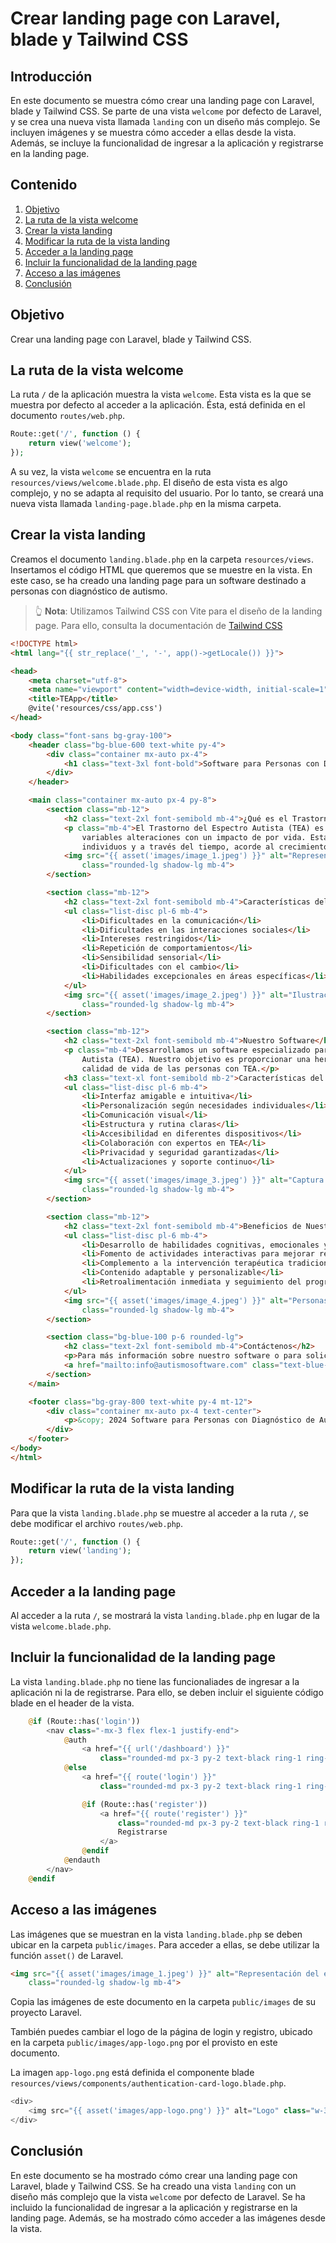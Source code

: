# Crear landing page con Laravel, blade y Tailwind CSS
## Introducción
En este documento se muestra cómo crear una landing page con Laravel, blade y Tailwind CSS. Se parte de una vista `welcome` por defecto de Laravel, y se crea una nueva vista llamada `landing` con un diseño más complejo. Se incluyen imágenes y se muestra cómo acceder a ellas desde la vista. Además, se incluye la funcionalidad de ingresar a la aplicación y registrarse en la landing page.

## Contenido
1. [Objetivo](#objetivo)
2. [La ruta de la vista welcome](#la-ruta-de-la-vista-welcome)
3. [Crear la vista landing](#crear-la-vista-landing)
4. [Modificar la ruta de la vista landing](#modificar-la-ruta-de-la-vista-landing)
5. [Acceder a la landing page](#acceder-a-la-landing-page)
6. [Incluir la funcionalidad de la landing page](#incluir-la-funcionalidad-de-la-landing-page)
7. [Acceso a las imágenes](#acceso-a-las-imágenes)
8. [Conclusión](#conclusión)

## Objetivo
Crear una landing page con Laravel, blade y Tailwind CSS.
## La ruta de la vista welcome
La ruta `/` de la aplicación muestra la vista `welcome`. Esta vista es la que se muestra por defecto al acceder a la aplicación. Ésta, está definida en el documento `routes/web.php`.
```php
Route::get('/', function () {
    return view('welcome');
});
```
A su vez, la vista `welcome` se encuentra en la ruta `resources/views/welcome.blade.php`.
El diseño de esta vista es algo complejo, y no se adapta al requisito del usuario. Por lo tanto, se creará una nueva vista llamada `landing-page.blade.php` en la misma carpeta.
## Crear la vista landing
Creamos el documento `landing.blade.php` en la carpeta `resources/views`.
Insertamos el código HTML que queremos que se muestre en la vista. En este caso, se ha creado una landing page para un software destinado a personas con diagnóstico de autismo.
> :point_up_2: **Nota**: Utilizamos Tailwind CSS con Vite para el diseño de la landing page. Para ello, consulta la documentación de [Tailwind CSS](https://tailwindcss.com/docs/guides/laravel)

```html
<!DOCTYPE html>
<html lang="{{ str_replace('_', '-', app()->getLocale()) }}">

<head>
    <meta charset="utf-8">
    <meta name="viewport" content="width=device-width, initial-scale=1">
    <title>TEApp</title>
    @vite('resources/css/app.css')
</head>

<body class="font-sans bg-gray-100">
    <header class="bg-blue-600 text-white py-4">
        <div class="container mx-auto px-4">
            <h1 class="text-3xl font-bold">Software para Personas con Diagnóstico de Autismo</h1>
        </div>
    </header>

    <main class="container mx-auto px-4 py-8">
        <section class="mb-12">
            <h2 class="text-2xl font-semibold mb-4">¿Qué es el Trastorno del Espectro Autista (TEA)?</h2>
            <p class="mb-4">El Trastorno del Espectro Autista (TEA) es una condición caracterizada por presentar
                variables alteraciones con un impacto de por vida. Estas manifestaciones son muy variables entre
                individuos y a través del tiempo, acorde al crecimiento y maduración de las personas.</p>
            <img src="{{ asset('images/image_1.jpeg') }}" alt="Representación del espectro autista"
                class="rounded-lg shadow-lg mb-4">
        </section>

        <section class="mb-12">
            <h2 class="text-2xl font-semibold mb-4">Características del Autismo</h2>
            <ul class="list-disc pl-6 mb-4">
                <li>Dificultades en la comunicación</li>
                <li>Dificultades en las interacciones sociales</li>
                <li>Intereses restringidos</li>
                <li>Repetición de comportamientos</li>
                <li>Sensibilidad sensorial</li>
                <li>Dificultades con el cambio</li>
                <li>Habilidades excepcionales en áreas específicas</li>
            </ul>
            <img src="{{ asset('images/image_2.jpeg') }}" alt="Ilustración de características del autismo"
                class="rounded-lg shadow-lg mb-4">
        </section>

        <section class="mb-12">
            <h2 class="text-2xl font-semibold mb-4">Nuestro Software</h2>
            <p class="mb-4">Desarrollamos un software especializado para ayudar a personas con Trastorno del Espectro
                Autista (TEA). Nuestro objetivo es proporcionar una herramienta que facilite la inclusión y mejore la
                calidad de vida de las personas con TEA.</p>
            <h3 class="text-xl font-semibold mb-2">Características del Software:</h3>
            <ul class="list-disc pl-6 mb-4">
                <li>Interfaz amigable e intuitiva</li>
                <li>Personalización según necesidades individuales</li>
                <li>Comunicación visual</li>
                <li>Estructura y rutina claras</li>
                <li>Accesibilidad en diferentes dispositivos</li>
                <li>Colaboración con expertos en TEA</li>
                <li>Privacidad y seguridad garantizadas</li>
                <li>Actualizaciones y soporte continuo</li>
            </ul>
            <img src="{{ asset('images/image_3.jpeg') }}" alt="Captura de pantalla del software"
                class="rounded-lg shadow-lg mb-4">
        </section>

        <section class="mb-12">
            <h2 class="text-2xl font-semibold mb-4">Beneficios de Nuestro Software</h2>
            <ul class="list-disc pl-6 mb-4">
                <li>Desarrollo de habilidades cognitivas, emocionales y motrices</li>
                <li>Fomento de actividades interactivas para mejorar relaciones interpersonales</li>
                <li>Complemento a la intervención terapéutica tradicional</li>
                <li>Contenido adaptable y personalizable</li>
                <li>Retroalimentación inmediata y seguimiento del progreso</li>
            </ul>
            <img src="{{ asset('images/image_4.jpeg') }}" alt="Personas utilizando el software"
                class="rounded-lg shadow-lg mb-4">
        </section>

        <section class="bg-blue-100 p-6 rounded-lg">
            <h2 class="text-2xl font-semibold mb-4">Contáctenos</h2>
            <p>Para más información sobre nuestro software o para solicitar una demostración, por favor contáctenos:</p>
            <a href="mailto:info@autismosoftware.com" class="text-blue-600 hover:underline">info@autismosoftware.com</a>
        </section>
    </main>

    <footer class="bg-gray-800 text-white py-4 mt-12">
        <div class="container mx-auto px-4 text-center">
            <p>&copy; 2024 Software para Personas con Diagnóstico de Autismo. Todos los derechos reservados.</p>
        </div>
    </footer>
</body>
</html>
```
## Modificar la ruta de la vista landing
Para que la vista `landing.blade.php` se muestre al acceder a la ruta `/`, se debe modificar el archivo `routes/web.php`.
```php
Route::get('/', function () {
    return view('landing');
});
```
## Acceder a la landing page
Al acceder a la ruta `/`, se mostrará la vista `landing.blade.php` en lugar de la vista `welcome.blade.php`.
## Incluir la funcionalidad de la landing page
La vista `landing.blade.php` no tiene las funcionaliades de ingresar a la aplicación ni la de registrarse. Para ello, se deben incluir el siguiente código blade en el header de la vista.
```php
    @if (Route::has('login'))
        <nav class="-mx-3 flex flex-1 justify-end">
            @auth
                <a href="{{ url('/dashboard') }}"
                    class="rounded-md px-3 py-2 text-black ring-1 ring-transparent transition hover:text-black/70 focus:outline-none focus-visible:ring-[#FF2D20] dark:text-white dark:hover:text-white/80 dark:focus-visible:ring-white">Panel</a>
            @else
                <a href="{{ route('login') }}"
                    class="rounded-md px-3 py-2 text-black ring-1 ring-transparent transition hover:text-black/70 focus:outline-none focus-visible:ring-[#FF2D20] dark:text-white dark:hover:text-white/80 dark:focus-visible:ring-white">Ingresar</a>

                @if (Route::has('register'))
                    <a href="{{ route('register') }}"
                        class="rounded-md px-3 py-2 text-black ring-1 ring-transparent transition hover:text-black/70 focus:outline-none focus-visible:ring-[#FF2D20] dark:text-white dark:hover:text-white/80 dark:focus-visible:ring-white">
                        Registrarse
                    </a>
                @endif
            @endauth
        </nav>
    @endif
```

## Acceso a las imágenes
Las imágenes que se muestran en la vista `landing.blade.php` se deben ubicar en la carpeta `public/images`. Para acceder a ellas, se debe utilizar la función `asset()` de Laravel.
```html
<img src="{{ asset('images/image_1.jpeg') }}" alt="Representación del espectro autista"
    class="rounded-lg shadow-lg mb-4">
```
Copia las imágenes de este documento en la carpeta `public/images` de su proyecto Laravel.

También puedes cambiar el logo de la página de login y registro, ubicado en la carpeta `public/images/app-logo.png` por el provisto en este documento.

La imagen `app-logo.png` está definida el componente blade `resources/views/components/authentication-card-logo.blade.php`.
```php
<div>
    <img src="{{ asset('images/app-logo.png') }}" alt="Logo" class="w-32 h-32" />
</div>
```

## Conclusión
En este documento se ha mostrado cómo crear una landing page con Laravel, blade y Tailwind CSS. Se ha creado una vista `landing` con un diseño más complejo que la vista `welcome` por defecto de Laravel. Se ha incluido la funcionalidad de ingresar a la aplicación y registrarse en la landing page. Además, se ha mostrado cómo acceder a las imágenes desde la vista.